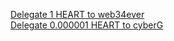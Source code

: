 [Delegate 1 HEART to web34ever](https://testnet.itrocket.net/humans/tx/31BF3BA31E92BC5C63F32BE7DCD62C4E871118378632ADC047C228B92C4537DD)</br>
[Delegate 0.000001 HEART to cyberG](https://testnet.itrocket.net/humans/tx/9E583719C84BBF587805B51CE7C34DA97B27B5222313FDCE89B1867F8327E348)
